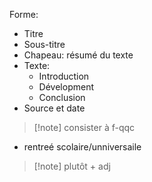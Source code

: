 Forme:
* Titre
* Sous-titre
* Chapeau: résumé du texte
* Texte:
	* Introduction
	* Dévelopment
	* Conclusion
* Source et date

> [!note] consister à f-qqc

* rentreé scolaire/unniversaile

> [!note] plutôt + adj

